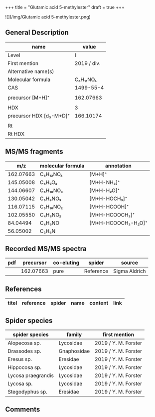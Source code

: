 +++
title = "Glutamic acid 5-methylester"
draft = true
+++

![](/img/Glutamic acid 5-methylester.png)

## General Description

| name                    | value          |
|-------------------------|----------------|
| Level                   | I              |
| First mention           | 2019 / div.    |
| Alternative name(s)     |                |
| Molecular formula       | C₆H₁₁NO₄       |
| CAS                     | 1499-55-4      |
|                         |                |
| precursor [M+H]⁺        | 162.07663      |
|                         |                |
| HDX                     | 3              |
| precursor HDX [d₃-M+D]⁺ | 166.10174      |
|                         |                |
| Rt                      |                |
| Rt HDX                  |                |

## MS/MS fragments

| m/z       | molecular formula | annotation         |
|-----------|-------------------|--------------------|
| 162.07663 | C₆H₁₂NO₄          | [M+H]⁺             |
| 145.05008 | C₆H₉O₄            | [M+H-NH₃]⁺         |
| 144.06607 | C₆H₁₀NO₃          | [M+H-H₂O]⁺         |
| 130.05042 | C₅H₈NO₃           | [M+H-HOCH₃]⁺       |
| 116.07115 | C₅H₁₀NO₂          | [M+H-HCOOH]⁺       |
| 102.05550 | C₄H₈NO₂           | [M+H-HCOOCH₃]⁺     |
| 84.04494  | C₄H₆NO            | [M+H-HCOOCH₃-H₂O]⁺ |
| 56.05002  | C₃H₆N             |                    |

## Recorded MS/MS spectra

| pdf | precursor | co-eluting | spider    | source        |
|-----|-----------|------------|-----------|---------------|
|     | 162.07663 | pure       | Reference | Sigma Aldrich |

## References

| titel  | reference | spider | name | content | link |
|--------|-----------|--------|------|---------|------|

## Spider species

| spider species     | family      | first mention        |
|--------------------|-------------|----------------------|
| Alopecosa sp.      | Lycosidae   | 2019 / Y. M. Forster |
| Drassodes sp.      | Gnaphosidae | 2019 / Y. M. Forster |
| Eresus sp.         | Eresidae    | 2019 / Y. M. Forster |
| Hippocosa sp.      | Lycosidae   | 2019 / Y. M. Forster |
| Lycosa praegrandis | Lycosidae   | 2019 / Y. M. Forster |
| Lycosa sp.         | Lycosidae   | 2019 / Y. M. Forster |
| Stegodyphus sp.    | Eresidae    | 2019 / Y. M. Forster |

## Comments